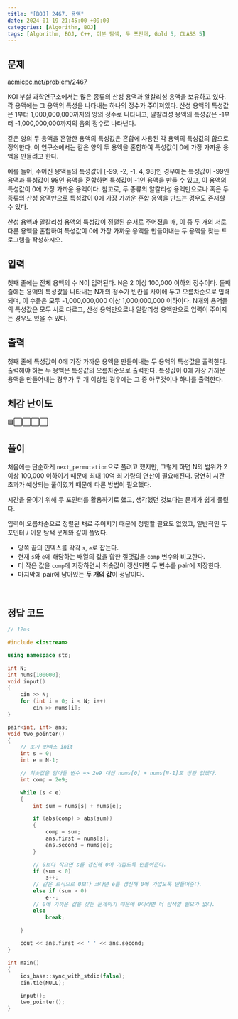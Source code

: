 ```yaml
---
title: "[BOJ] 2467. 용액"
date: 2024-01-19 21:45:00 +09:00
categories: [Algorithm, BOJ]
tags: [Algorithm, BOJ, C++, 이분 탐색, 두 포인터, Gold 5, CLASS 5]
---
```

## **문제**
[acmicpc.net/problem/2467](https://www.acmicpc.net/problem/2467)

KOI 부설 과학연구소에서는 많은 종류의 산성 용액과 알칼리성 용액을 보유하고 있다. 각 용액에는 그 용액의 특성을 나타내는 하나의 정수가 주어져있다. 산성 용액의 특성값은 1부터 1,000,000,000까지의 양의 정수로 나타내고, 알칼리성 용액의 특성값은 -1부터 -1,000,000,000까지의 음의 정수로 나타낸다.

같은 양의 두 용액을 혼합한 용액의 특성값은 혼합에 사용된 각 용액의 특성값의 합으로 정의한다. 이 연구소에서는 같은 양의 두 용액을 혼합하여 특성값이 0에 가장 가까운 용액을 만들려고 한다. 

예를 들어, 주어진 용액들의 특성값이 [-99, -2, -1, 4, 98]인 경우에는 특성값이 -99인 용액과 특성값이 98인 용액을 혼합하면 특성값이 -1인 용액을 만들 수 있고, 이 용액의 특성값이 0에 가장 가까운 용액이다. 참고로, 두 종류의 알칼리성 용액만으로나 혹은 두 종류의 산성 용액만으로 특성값이 0에 가장 가까운 혼합 용액을 만드는 경우도 존재할 수 있다.

산성 용액과 알칼리성 용액의 특성값이 정렬된 순서로 주어졌을 때, 이 중 두 개의 서로 다른 용액을 혼합하여 특성값이 0에 가장 가까운 용액을 만들어내는 두 용액을 찾는 프로그램을 작성하시오.
<br>

## **입력**
첫째 줄에는 전체 용액의 수 N이 입력된다. N은 2 이상 100,000 이하의 정수이다. 둘째 줄에는 용액의 특성값을 나타내는 N개의 정수가 빈칸을 사이에 두고 오름차순으로 입력되며, 이 수들은 모두 -1,000,000,000 이상 1,000,000,000 이하이다. N개의 용액들의 특성값은 모두 서로 다르고, 산성 용액만으로나 알칼리성 용액만으로 입력이 주어지는 경우도 있을 수 있다.
<br>

## **출력**
첫째 줄에 특성값이 0에 가장 가까운 용액을 만들어내는 두 용액의 특성값을 출력한다. 출력해야 하는 두 용액은 특성값의 오름차순으로 출력한다. 특성값이 0에 가장 가까운 용액을 만들어내는 경우가 두 개 이상일 경우에는 그 중 아무것이나 하나를 출력한다.
<br>

## **체감 난이도**
🟩⬜⬜⬜⬜
<br>

## **풀이**
처음에는 단순하게 `next_permutation`으로 풀려고 했지만, 그렇게 하면 N의 범위가 2 이상 100,000 이하이기 때문에 최대 10억 회 가량의 연산이 필요해진다. 당연히 시간 초과가 예상되는 풀이였기 때문에 다른 방법이 필요했다.

시간을 줄이기 위해 두 포인터를 활용하기로 했고, 생각했던 것보다는 문제가 쉽게 풀렸다.

입력이 오름차순으로 정렬된 채로 주어지기 때문에 정렬할 필요도 없었고, 일반적인 두 포인터 / 이분 탐색 문제와 같이 풀었다.
- 양쪽 끝의 인덱스를 각각 `s`, `e`로 잡는다.
- 현재 `s`와 `e`에 해당하는 배열의 값을 합한 절댓값을 `comp` 변수와 비교한다.
- 더 작은 값을 `comp`에 저장하면서 최솟값이 갱신되면 두 변수를 pair에 저장한다.
- 마지막에 pair에 남아있는 **두 개의 값**이 정답이다.
<br>

## **정답 코드**
```c++
// 12ms

#include <iostream>

using namespace std;

int N;
int nums[100000];
void input()
{
    cin >> N;
    for (int i = 0; i < N; i++)
        cin >> nums[i];
}

pair<int, int> ans;
void two_pointer()
{
    // 초기 인덱스 init
    int s = 0;
    int e = N-1;

    // 최솟값을 담아둘 변수 => 2e9 대신 nums[0] + nums[N-1]도 상관 없겠다.
    int comp = 2e9;

    while (s < e)
    {
        int sum = nums[s] + nums[e];

        if (abs(comp) > abs(sum))
        {
            comp = sum;
            ans.first = nums[s];
            ans.second = nums[e];
        }

        // 0보다 작으면 s를 갱신해 0에 가깝도록 만들어준다.
        if (sum < 0)
            s++;
        // 같은 로직으로 0보다 크다면 e를 갱신해 0에 가깝도록 만들어준다.
        else if (sum > 0)
            e--;
        // 0에 가까운 값을 찾는 문제이기 때문에 0이라면 더 탐색할 필요가 없다.
        else
            break;
        
    }

    cout << ans.first << ' ' << ans.second;
}

int main()
{
    ios_base::sync_with_stdio(false);
    cin.tie(NULL);

    input();
    two_pointer();
}
```